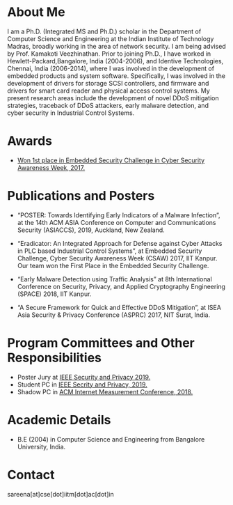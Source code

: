 
# About Me


I am a Ph.D. (Integrated MS and Ph.D.) scholar in the Department of Computer Science and Engineering at the Indian Institute of Technology Madras, broadly working in the area of network security. I am being advised by Prof. Kamakoti Veezhinathan. Prior to joining Ph.D., I have worked in Hewlett-Packard,Bangalore, India (2004-2006), and Identive Technologies, Chennai, India (2006-2014), where I was involved in the development of embedded products and system software. Specifically, I was involved in the development of drivers for storage SCSI controllers, and firmware and drivers for smart card reader and physical access control systems. My present research areas include the development of novel DDoS mitigation strategies, traceback of DDoS attackers, early malware detection, and cyber security in Industrial Control Systems.


# Awards

* [Won 1st place in Embedded Security Challenge in Cyber Security Awareness Week, 2017.](https://csaw.engineering.nyu.edu/csaw17-winners#ESC)


# Publications and Posters

*   “POSTER: Towards Identifying Early Indicators of a Malware Infection”, at the 14th ACM ASIA Conference on Computer and Communications Security (ASIACCS), 2019, Auckland, New Zealand.

*   “Eradicator: An Integrated Approach for Defense against Cyber Attacks in PLC based Industrial Control Systems”, at Embedded Security Challenge, Cyber Security Awareness Week (CSAW) 2017, IIT Kanpur. Our team won the First Place in the Embedded Security Challenge.

*   “Early Malware Detection using Traffic Analysis” at 8th International Conference on Security, Privacy, and Applied Cryptography Engineering (SPACE) 2018, IIT Kanpur.

*   “A Secure Framework for Quick and Effective DDoS Mitigation”, at ISEA Asia Security & Privacy Conference (ASPRC) 2017, NIT Surat, India. 

# Program Committees and Other Responsibilities

* Poster Jury at [IEEE Security and Privacy 2019.](https://www.ieee-security.org/TC/SP2019/cfposters.html)
* Student PC in [IEEE Secrity and Privacy, 2019.](https://www.ieee-security.org/TC/SP2019/studentpc.html)
* Shadow PC in [ACM Internet Measurement Conference, 2018.](https://conferences.sigcomm.org/imc/2018/shadow/)


# Academic Details
* B.E (2004) in Computer Science and Engineering from Bangalore University, India. 

# Contact
sareena[at]cse[dot]iitm[dot]ac[dot]in


```
```

